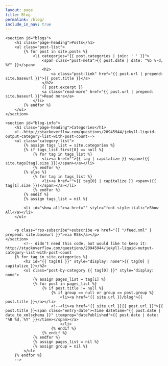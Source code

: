 ```yaml
---
layout: page
title: Blog
permalink: /blog/
include_in_nav: true
---
```

<div class="home">

    <section id="blogs">
        <h1 class="page-heading">Posts</h1>   
        <ul class="post-list">
            {% for post in site.posts %}
                <li categories="{{ post.categories | join: ' ' }}">
                    <span class="post-meta">{{ post.date | date: "%b %-d, %Y" }}</span>
                    <h2>
                        <a class="post-link" href="{{ post.url | prepend: site.baseurl }}">{{ post.title }}</a>
                    </h2>
                    {{ post.excerpt }}
                    <a class="read-more" href="{{ post.url | prepend: site.baseurl }}">Read more</a>
                </li>
            {% endfor %}
        </ul>
    </section>

    <section id="blog-info">
        <h1 class="page-heading">Categories</h1>
        <!--http://stackoverflow.com/questions/20945944/jekyll-liquid-output-category-list-with-post-count-->
        <ul class="category-list">
            {% assign tags_list = site.categories %}  
            {% if tags_list.first[0] == null %}
                {% for tag in tags_list %}
                    <li><a href="">{{ tag | capitalize }} <span>({{ site.tags[tag].size }})</span></a></li>
                {% endfor %}
            {% else %}
                {% for tag in tags_list %}
                    <li><a href="">{{ tag[0] | capitalize }} <span>({{ tag[1].size }})</span></a></li>
                {% endfor %}
            {% endif %}
            {% assign tags_list = nil %}
            
            <li id="show-all"><a href="" style="font-style:italic">Show All</a></li>
        </ul>


        <p class="rss-subscribe">subscribe <a href="{{ "/feed.xml" | prepend: site.baseurl }}">via RSS</a></p>
    </section>
            <!-- didn't need this code, but would like to keep it: http://stackoverflow.com/questions/20945944/jekyll-liquid-output-category-list-with-post-count
        {% for tag in site.categories %}
            <h2 id="{{ tag[0] }}" style="display: none">{{ tag[0] | capitalize }}</h2>
            <ul class="post-by-category {{ tag[0] }}" style="display: none">
                {% assign pages_list = tag[1] %}  
                {% for post in pages_list %}
                    {% if post.title != null %}
                        {% if group == null or group == post.group %}
                            <li><a href="{{ site.url }}/blog">{{ post.title }}</a></li>
                        <!--<li><a href="{{ site.url }}{{ post.url }}">{{ post.title }}<span class="entry-date"><time datetime="{{ post.date | date_to_xmlschema }}" itemprop="datePublished">{{ post.date | date: "%B %d, %Y" }}</time></span></a>
                            </li>
                        {% endif %}
                    {% endif %}
                {% endfor %}
                {% assign pages_list = nil %}
                {% assign group = nil %}
            </ul>
        {% endfor %}
        -->
</div>
